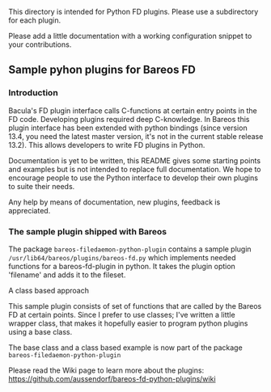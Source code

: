 This directory is intended for Python FD plugins. Please use a subdirectory for each plugin.

Please add a little documentation with a working configuration snippet to your contributions.


## Sample pyhon plugins for Bareos FD

### Introduction

Bacula's FD plugin interface calls C-functions at certain entry points in the FD code. Developing plugins required deep C-knowledge. In Bareos this plugin interface has been extended with python bindings (since version 13.4, you need the latest master version, it's not in the current stable release 13.2). This allows developers to write FD plugins in Python.

Documentation is yet to be written, this README gives some starting points and examples but is not intended to replace full documentation. We hope to encourage people to use the Python interface to develop their own plugins to suite their needs.

Any help by means of documentation, new plugins, feedback is appreciated.


### The sample plugin shipped with Bareos


The package `bareos-filedaemon-python-plugin` contains a sample plugin `/usr/lib64/bareos/plugins/bareos-fd.py` which implements needed functions for a bareos-fd-plugin in python. It takes the plugin option 'filename' and adds it to the fileset. 

A class based approach

This sample plugin consists of set of functions that are called by the Bareos FD at certain points. Since I prefer to use classes; I've written a little wrapper class, that makes it hopefully easier to program python plugins using a base class.

The base class and a class based example is now part of the package `bareos-filedaemon-python-plugin`

Please read the Wiki page to learn more about the plugins: https://github.com/aussendorf/bareos-fd-python-plugins/wiki


